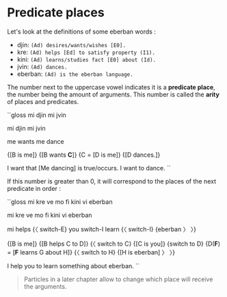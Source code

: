 # Predicate places

Let's look at the definitions of some eberban words :

- djin: `(Ad) desires/wants/wishes [E0].`
- kre: `(Ad) helps [Ed] to satisfy property (I1).`
- kini: `(Ad) learns/studies fact [E0] about (Id).`
- jvin: `(Ad) dances.`
- eberban: `(Ad) is the eberban language.`

The number next to the uppercase vowel indicates it is a __predicate place__,
the number being the amount of arguments. This number is called the
__arity__ of places and predicates.

``gloss
mi djin mi jvin

mi djin mi jvin

me wants me dance

{\[B is me\]} {\[B wants __C__\]}
{C = \[D is me\]} {\[D dances.\]}

I want that \[Me dancing\] is true/occurs. I want to dance.
``

If this number is greater than 0, it will correspond to the places of
the next predicate in order :

``gloss
mi kre ve mo fi kini vi eberban

mi kre ve mo fi kini vi eberban

mi helps {〈 switch-E} you switch-I learn {〈 switch-I} {eberban 〉 〉}

{\[B is me\]} {\[B helps C to D\]}
{〈 switch to C} {\[C is you\]}
{switch to D} {D(__F__) = \[__F__ learns G about H\]}
{〈 switch to H} {\[H is eberban\] 〉 〉}

I help you to learn something about eberban.
``

> Particles in a later chapter allow to change which place will receive the
> arguments.
